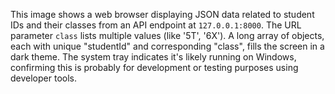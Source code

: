 This image shows a web browser displaying JSON data related to student IDs and their classes from an API endpoint at `127.0.0.1:8000`. The URL parameter `class` lists multiple values (like '5T', '6X'). A long array of objects, each with unique "studentId" and corresponding "class", fills the screen in a dark theme. The system tray indicates it's likely running on Windows, confirming this is probably for development or testing purposes using developer tools.